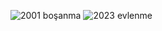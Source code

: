 ![2001 boşanma](https://github.com/Mertisler/evlenmebosanma/assets/112168951/c8462b6a-3855-41e6-84bb-d07d9bf53262)
![2023 evlenme](https://github.com/Mertisler/evlenmebosanma/assets/112168951/50d7c317-2d6f-4948-ab64-5529dc2a15b6)
